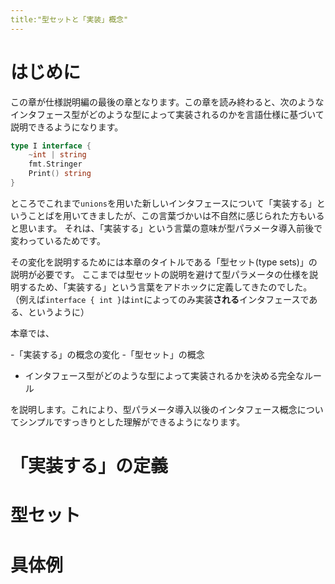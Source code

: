 ```yaml
---
title:"型セットと「実装」概念"
---
```


# はじめに

この章が仕様説明編の最後の章となります。この章を読み終わると、次のようなインタフェース型がどのような型によって実装されるのかを言語仕様に基づいて説明できるようになります。

```go
type I interface {
    ~int | string
    fmt.Stringer
    Print() string
}
```

ところでこれまで`unions`を用いた新しいインタフェースについて「実装する」ということばを用いてきましたが、この言葉づかいは不自然に感じられた方もいると思います。
それは、「実装する」という言葉の意味が型パラメータ導入前後で変わっているためです。

その変化を説明するためには本章のタイトルである「型セット(type sets)」の説明が必要です。
ここまでは型セットの説明を避けて型パラメータの仕様を説明するため、「実装する」という言葉をアドホックに定義してきたのでした。
（例えば`interface { int }`は`int`によってのみ実装**される**インタフェースである、というように）

本章では、

-「実装する」の概念の変化
-「型セット」の概念
- インタフェース型がどのような型によって実装されるかを決める完全なルール

を説明します。これにより、型パラメータ導入以後のインタフェース概念についてシンプルですっきりとした理解ができるようになります。

# 「実装する」の定義

# 型セット


# 具体例